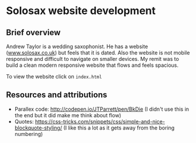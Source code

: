 # Solosax website development
## Brief overview
Andrew Taylor is a wedding saxophonist. He has a website (www.solosax.co.uk) but feels that it is dated. Also the website is not mobile responsive and difficult to navigate on smaller devices. My remit was to build a clean modern responsive website that flows and feels spacious.

To view the website click on `index.html`

## Resources and attributions
* Parallex code: http://codepen.io/JTParrett/pen/BkDie (I didn't use this in the end but it did make me think about flow)
* Quotes: https://css-tricks.com/snippets/css/simple-and-nice-blockquote-styling/ (I like this a lot as it gets away from the boring numbering)
